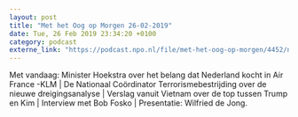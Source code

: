 ```yaml
---
layout: post
title: "Met het Oog op Morgen 26-02-2019"
date: Tue, 26 Feb 2019 23:34:20 +0100
category: podcast
externe_link: "https://podcast.npo.nl/file/met-het-oog-op-morgen/4452/nporadio1_met-het-oog-op-morgen_20190226_met-het-oog-op-morgen-26-02-2019_IAHWVU.mp3"
---
```


Met vandaag: Minister Hoekstra over het belang dat Nederland kocht in Air France -KLM | De Nationaal Coördinator Terrorismebestrijding over de nieuwe dreigingsanalyse | Verslag vanuit Vietnam over de top tussen Trump en Kim | Interview met Bob Fosko | Presentatie: Wilfried de Jong.
